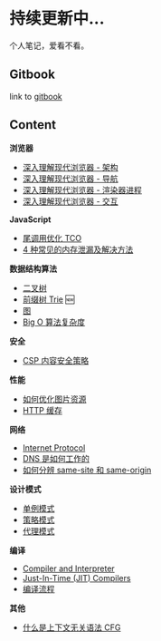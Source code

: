 # 持续更新中...

个人笔记，爱看不看。

## Gitbook

link to [gitbook](https://suki.gitbook.io/notes/)

## Content

**浏览器**

-   [深入理解现代浏览器 - 架构](./articles/inside_look_browser_1.md)
-   [深入理解现代浏览器 - 导航](./articles/inside_look_browser_2.md)
-   [深入理解现代浏览器 - 渲染器进程](./articles/inside_look_browser_3.md)
-   [深入理解现代浏览器 - 交互](./articles/inside_look_browser_4.md)

**JavaScript**

-   [尾调用优化 TCO](./articles/tail_call_optimization.md)
-   [4 种常见的内存泄漏及解决方法](./articles/4_common_memory_leak.md)

**数据结构算法**

-   [二叉树](./articles/dsa_binary_tree.md)
-   [前缀树 Trie](./articles/dsa_trie.md) 🆕
-   [图](./articles/dsa_graph.md)
-   [Big O 算法复杂度](./articles/big_O_complexity.md)

**安全**

-   [CSP 内容安全策略](./articles/what_is_CSP.md)

**性能**

-   [如何优化图片资源](./articles/optimize_images.md)
-   [HTTP 缓存](./articles/caching.md)

**网络**

-   [Internet Protocol](./articles/internet_protocol.md)
-   [DNS 是如何工作的](./articles/how_dns_works.md)
-   [如何分辨 same-site 和 same-origin](./articles/same_site_&_same_origin.md)

**设计模式**

-   [单例模式](./articles/design_pattern_singleton.md)
-   [策略模式](./articles/design_pattern_strategy.md)
-   [代理模式](./articles/design_pattern_proxy.md)

**编译**

-   [Compiler and Interpreter](./articles/compiler_and_interpreter.md)
-   [Just-In-Time (JIT) Compilers](./articles/just_in_time_compiler.md)
-   [编译流程](./articles/compilation_in_general.md)

**其他**

-   [什么是上下文无关语法 CFG](./articles/context_free_grammar.md)
